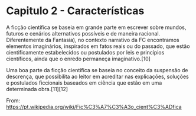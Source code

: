 # Capitulo 2 - Características

A ficção científica se baseia em grande parte em escrever sobre mundos, futuros e cenários alternativos possíveis e de maneira racional. Diferentemente da Fantasia), no contexto narrativo da FC encontramos elementos imaginários, inspirados em fatos reais ou do passado, que estão cientificamente estabelecidos ou postulados por leis e princípios científicos, ainda que o enredo permaneça imaginativo.[10]

Uma boa parte da ficção científica se baseia no conceito da suspensão de descrença, que possibilita ao leitor em acreditar nas explicações, soluções e postulados ficcionais baseados em ciência que estão em uma determinada obra.[11][12]

From: https://pt.wikipedia.org/wiki/Fic%C3%A7%C3%A3o_cient%C3%ADfica
